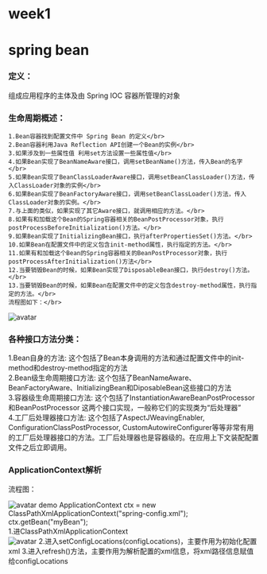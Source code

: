 # week1
# spring bean
### 定义：
  组成应用程序的主体及由 Spring IOC 容器所管理的对象</br>
  
### 生命周期概述：
    1.Bean容器找到配置文件中 Spring Bean 的定义</br>
    2.Bean容器利用Java Reflection API创建一个Bean的实例</br>
    3.如果涉及到一些属性值 利用set方法设置一些属性值</br>
    4.如果Bean实现了BeanNameAware接口，调用setBeanName()方法，传入Bean的名字</br>
    5.如果Bean实现了BeanClassLoaderAware接口，调用setBeanClassLoader()方法，传入ClassLoader对象的实例</br>
    6.如果Bean实现了BeanFactoryAware接口，调用setBeanClassLoader()方法，传入ClassLoader对象的实例。</br>
    7.与上面的类似，如果实现了其它Aware接口，就调用相应的方法。</br>
    8.如果有和加载这个Bean的Spring容器相关的BeanPostProcessor对象，执行postProcessBeforeInitialization()方法。</br>
    9.如果Bean实现了InitializingBean接口，执行afterPropertiesSet()方法。</br>
    10.如果Bean在配置文件中的定义包含init-method属性，执行指定的方法。</br>
    11.如果有和加载这个Bean的Spring容器相关的BeanPostProcessor对象，执行postProcessAfterInitialization()方法</br>
    12.当要销毁Bean的时候，如果Bean实现了DisposableBean接口，执行destroy()方法。</br>
    13.当要销毁Bean的时候，如果Bean在配置文件中的定义包含destroy-method属性，执行指定的方法。</br>
    流程图如下：</br>
   ![avatar](http://my-blog-to-use.oss-cn-beijing.aliyuncs.com/18-9-17/5496407.jpg)



    
### 各种接口方法分类：
   1.Bean自身的方法: 这个包括了Bean本身调用的方法和通过配置文件中<bean>的init-method和destroy-method指定的方法</br>
   2.Bean级生命周期接口方法: 这个包括了BeanNameAware、BeanFactoryAware、InitializingBean和DiposableBean这些接口的方法</br>
   3.容器级生命周期接口方法: 这个包括了InstantiationAwareBeanPostProcessor 和BeanPostProcessor 这两个接口实现，一般称它们的实现类为“后处理器”</br>
   4.工厂后处理器接口方法: 这个包括了AspectJWeavingEnabler, ConfigurationClassPostProcessor, CustomAutowireConfigurer等等非常有用的工厂后处理器接口的方法。工厂后处理器也是容器级的。在应用上下文装配配置文件之后立即调用。


### ApplicationContext解析
  流程图：</br>
  
  ![avatar](https://img-blog.csdn.net/20180627134444238?watermark/2/text/aHR0cHM6Ly9ibG9nLmNzZG4ubmV0L3UwMTAyMDkyMTc=/font/5a6L5L2T/fontsize/400/fill/I0JBQkFCMA==/dissolve/70)
  demo
  ApplicationContext ctx = new ClassPathXmlApplicationContext("spring-config.xml");</br>
  ctx.getBean("myBean");</br>
  1.进ClassPathXmlApplicationContext</br>
     ![avatar](C:\Users\HCAO25\Desktop\ClassPathXmlApplicationContext.png)
  2.进入setConfigLocations(configLocations)，主要作用为初始化配置xml
  3.进入refresh()方法，主要作用为解析配置的xml信息，将xml路径信息赋值给configLocations

